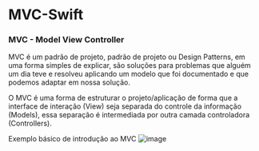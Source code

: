 # MVC-Swift

### MVC - Model View Controller
MVC é um padrão de projeto, padrão de projeto ou Design Patterns, em uma forma simples de explicar, são soluções para problemas que alguém um dia teve e resolveu aplicando um modelo que foi documentado e que podemos adaptar em nossa solução.

O MVC é uma forma de estruturar o projeto/aplicação de forma que a interface de interação (View) seja separada do controle da informação (Models), essa separação é intermediada por outra camada controladora (Controllers).

Exemplo básico de introdução ao MVC
![image](https://github.com/user-attachments/assets/680ba67c-6d60-4d47-aa40-da69362950d4)



